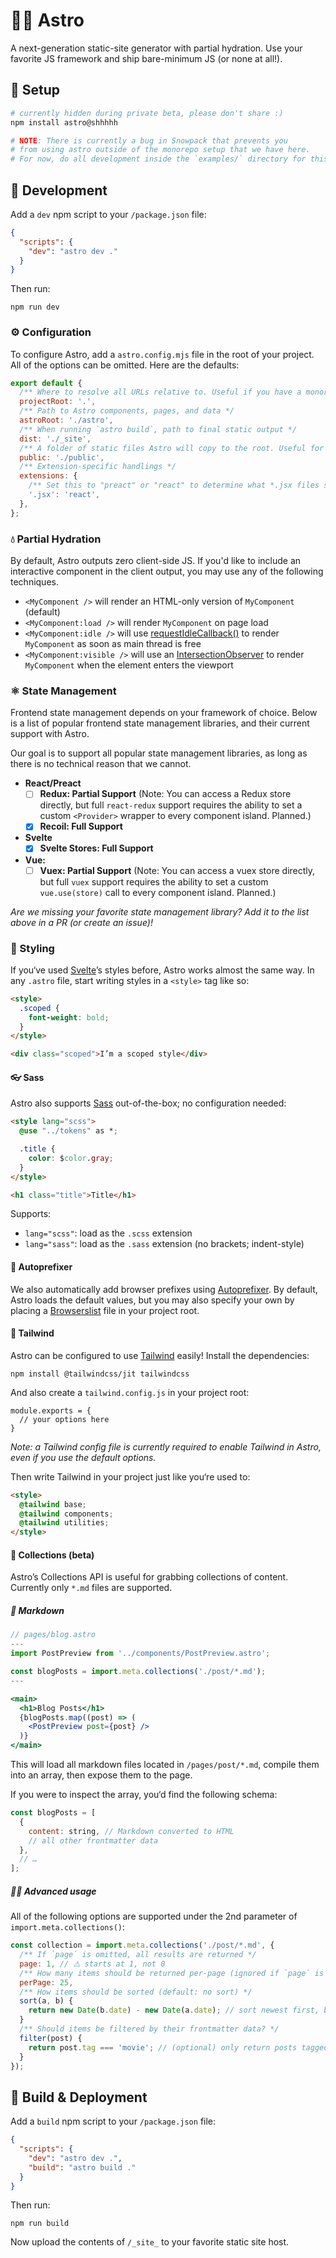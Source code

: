 # 👩‍🚀 Astro

A next-generation static-site generator with partial hydration. Use your favorite JS framework and ship bare-minimum JS (or none at all!).

## 🔧 Setup

```bash
# currently hidden during private beta, please don't share :)
npm install astro@shhhhh

# NOTE: There is currently a bug in Snowpack that prevents you 
# from using astro outside of the monorepo setup that we have here.
# For now, do all development inside the `examples/` directory for this repo.
```

## 🧞 Development

Add a `dev` npm script to your `/package.json` file:

```json
{
  "scripts": {
    "dev": "astro dev ."
  }
}
```

Then run:

```
npm run dev
```

### ⚙️ Configuration

To configure Astro, add a `astro.config.mjs` file in the root of your project. All of the options can be omitted. Here are the defaults:

```js
export default {
  /** Where to resolve all URLs relative to. Useful if you have a monorepo project. */
  projectRoot: '.',
  /** Path to Astro components, pages, and data */
  astroRoot: './astro',
  /** When running `astro build`, path to final static output */
  dist: './_site',
  /** A folder of static files Astro will copy to the root. Useful for favicons, images, and other files that don‘t need processing. */
  public: './public',
  /** Extension-specific handlings */
  extensions: {
    /** Set this to "preact" or "react" to determine what *.jsx files should load */
    '.jsx': 'react',
  },
};
```

### 💧 Partial Hydration

By default, Astro outputs zero client-side JS. If you'd like to include an interactive component in the client output, you may use any of the following techniques.

- `<MyComponent />` will render an HTML-only version of `MyComponent` (default)
- `<MyComponent:load />` will render `MyComponent` on page load
- `<MyComponent:idle />` will use [requestIdleCallback()][request-idle-cb] to render `MyComponent` as soon as main thread is free
- `<MyComponent:visible />` will use an [IntersectionObserver][intersection-observer] to render `MyComponent` when the element enters the viewport

### ⚛️ State Management

Frontend state management depends on your framework of choice. Below is a list of popular frontend state management libraries, and their current support with Astro. 

Our goal is to support all popular state management libraries, as long as there is no technical reason that we cannot.

- **React/Preact**
  - [ ] **Redux: Partial Support** (Note: You can access a Redux store directly, but full `react-redux` support requires the ability to set a custom `<Provider>` wrapper to every component island. Planned.)
  - [x] **Recoil: Full Support**
- **Svelte**
  - [x] **Svelte Stores: Full Support** 
- **Vue:**
  - [ ] **Vuex: Partial Support** (Note: You can access a vuex store directly, but full `vuex` support requires the ability to set a custom `vue.use(store)` call to every component island. Planned.)

*Are we missing your favorite state management library? Add it to the list above in a PR (or create an issue)!*

### 💅 Styling

If you‘ve used [Svelte][svelte]’s styles before, Astro works almost the same way. In any `.astro` file, start writing styles in a `<style>` tag like so:

```html
<style>
  .scoped {
    font-weight: bold;
  }
</style>

<div class="scoped">I’m a scoped style</div>
```

#### 👓 Sass

Astro also supports [Sass][sass] out-of-the-box; no configuration needed:

```html
<style lang="scss">
  @use "../tokens" as *;

  .title {
    color: $color.gray;
  }
</style>

<h1 class="title">Title</h1>
```

Supports:

- `lang="scss"`: load as the `.scss` extension
- `lang="sass"`: load as the `.sass` extension (no brackets; indent-style)


#### 🦊 Autoprefixer

We also automatically add browser prefixes using [Autoprefixer][autoprefixer]. By default, Astro loads the default values, but you may also specify your own by placing a [Browserslist][browserslist] file in your project root.

#### 🍃 Tailwind

Astro can be configured to use [Tailwind][tailwind] easily! Install the dependencies:

```
npm install @tailwindcss/jit tailwindcss
```

And also create a `tailwind.config.js` in your project root:

```
module.exports = {
  // your options here
}
```

_Note: a Tailwind config file is currently required to enable Tailwind in Astro, even if you use the default options._

Then write Tailwind in your project just like you‘re used to:

```html
<style>
  @tailwind base;
  @tailwind components;
  @tailwind utilities;
</style>
```

#### 🍱 Collections (beta)

Astro’s Collections API is useful for grabbing collections of content. Currently only `*.md` files are supported.

##### 🔽 Markdown

```jsx
// pages/blog.astro
---
import PostPreview from '../components/PostPreview.astro';

const blogPosts = import.meta.collections('./post/*.md');
---

<main>
  <h1>Blog Posts</h1>
  {blogPosts.map((post) => (
    <PostPreview post={post} />
  )}
</main>
```

This will load all markdown files located in `/pages/post/*.md`, compile them into an array, then expose them to the page.

If you were to inspect the array, you‘d find the following schema:

```js
const blogPosts = [
  {
    content: string, // Markdown converted to HTML
    // all other frontmatter data
  },
  // …
];
```

##### 🧑‍🍳 Advanced usage

All of the following options are supported under the 2nd parameter of `import.meta.collections()`:

```js
const collection = import.meta.collections('./post/*.md', {
  /** If `page` is omitted, all results are returned */
  page: 1, // ⚠️ starts at 1, not 0
  /** How many items should be returned per-page (ignored if `page` is missing; default: 25) */
  perPage: 25,
  /** How items should be sorted (default: no sort) */
  sort(a, b) {
    return new Date(b.date) - new Date(a.date); // sort newest first, by `date` in frontmatter
  }
  /** Should items be filtered by their frontmatter data? */
  filter(post) {
    return post.tag === 'movie'; // (optional) only return posts tagged "movie"
  }
});
```

## 🚀 Build & Deployment

Add a `build` npm script to your `/package.json` file:

```json
{
  "scripts": {
    "dev": "astro dev .",
    "build": "astro build ."
  }
}
```

Then run:

```
npm run build
```

Now upload the contents of `/_site_` to your favorite static site host.

[autoprefixer]: https://github.com/postcss/autoprefixer
[browserslist]: https://github.com/browserslist/browserslist
[intersection-observer]: https://developer.mozilla.org/en-US/docs/Web/API/Intersection_Observer_API
[request-idle-cb]: https://developer.mozilla.org/en-US/docs/Web/API/Window/requestIdleCallback
[sass]: https://sass-lang.com/
[svelte]: https://svelte.dev
[tailwind]: https://tailwindcss.com
